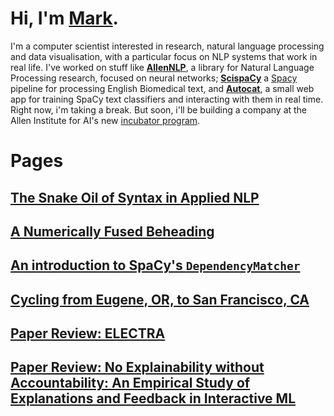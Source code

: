 # Hi, I'm [Mark](http://markneumann.xyz/).

I'm a computer scientist interested in research, natural language processing and data visualisation, with a particular focus on NLP systems that work in real life. I've worked on stuff like **[AllenNLP](https://allennlp.org/)**, a library for Natural Language Processing research, focused on neural networks; **[ScispaCy](https://allenai.github.io/scispacy/)** a [Spacy](https://spacy.io/) pipeline for processing English Biomedical text, and **[Autocat](https://autocat.apps.allenai.org/)**, a small web app for training SpaCy text classifiers and interacting with them in real time. Right now, i'm taking a break. But soon, i'll be building a company at the Allen Institute for AI's new [incubator program](https://incubator.allenai.org/). 



# Pages

## [The Snake Oil of Syntax in Applied NLP](./syntax.md)
## [A Numerically Fused Beheading](./numeric_annotation.md)
## [An introduction to SpaCy's `DependencyMatcher`](./dependency_matcher.md)
## [Cycling from Eugene, OR, to San Francisco, CA](./eugene_to_sf.md)
## [Paper Review: ELECTRA](./paper_reviews/electra.md)
## [Paper Review: No Explainability without Accountability: An Empirical Study of Explanations and Feedback in Interactive ML](./paper_reviews/interactivity_explainability.md)